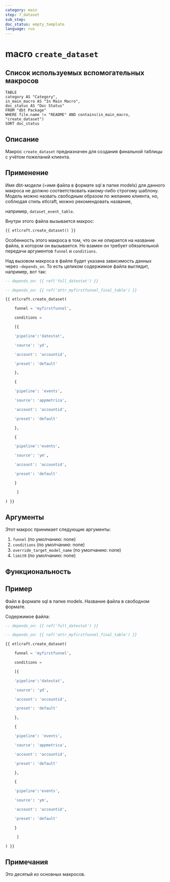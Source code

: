 ```yaml
---
category: main
step: 7_dataset
sub_step: 
doc_status: empty_template
language: rus
---
```

# macro `create_dataset`

## Список используемых вспомогательных макросов

```dataview
TABLE 
category AS "Category", 
in_main_macro AS "In Main Macro",
doc_status AS "Doc Status"
FROM "dbt Package"
WHERE file.name != "README" AND contains(in_main_macro, "create_dataset")
SORT doc_status
```

## Описание

Макрос `create_dataset` предназначен для создания финальной таблицы с учётом пожеланий клиента.
## Применение

Имя dbt-модели (=имя файла в формате sql в папке models) для данного макроса не должно соответствовать какому-либо строгому шаблону. Модель можно назвать свободным образом по желанию клиента, но, соблюдая стиль etlcraft, можно рекомендовать название,

например, `dataset_event_table`.

Внутри этого файла вызывается макрос:

```sql
{{ etlcraft.create_dataset() }}
```
Особенность этого макроса в том, что он не опирается на название файла, в котором он вызывается. Но взамен он требует обязательной передачи аргументов `funnel` и `conditions`.

Над вызовом макроса в файле будет указана зависимость данных через `—depends_on`. То есть целиком содержимое файла выглядит, например, вот так:
```sql
-- depends_on: {{ ref('full_datestat') }}

-- depends_on: {{ ref('attr_myfirstfunnel_final_table') }}

{{ etlcraft.create_dataset(

    funnel = 'myfirstfunnel',

    conditions =

    [{

    'pipeline':'datestat',

    'source': 'yd',

    'account': 'accountid',

    'preset': 'default'

    },

    {

    'pipeline': 'events',

    'source': 'appmetrica',

    'account': 'accountid',

    'preset': 'default'

    },

    {

    'pipeline':'events',

    'source': 'ym',

    'account': 'accountid',

    'preset': 'default'

    }

     ]

) }}
```
## Аргументы

Этот макрос принимает следующие аргументы:

1. `funnel` (по умолчанию: none)
2. `conditions` (по умолчанию: none)
3. `override_target_model_name` (по умолчанию: none)
4. `limit0` (по умолчанию: none)
## Функциональность

## Пример

Файл в формате sql в папке models. Название файла в свободном формате.

Содержимое файла:
```sql
-- depends_on: {{ ref('full_datestat') }}

-- depends_on: {{ ref('attr_myfirstfunnel_final_table') }}

{{ etlcraft.create_dataset(

    funnel = 'myfirstfunnel',

    conditions =

    [{

    'pipeline':'datestat',

    'source': 'yd',

    'account': 'accountid',

    'preset': 'default'

    },

    {

    'pipeline': 'events',

    'source': 'appmetrica',

    'account': 'accountid',

    'preset': 'default'

    },

    {

    'pipeline':'events',

    'source': 'ym',

    'account': 'accountid',

    'preset': 'default'

    }

     ]

) }}
```

## Примечания

Это десятый из основных макросов.